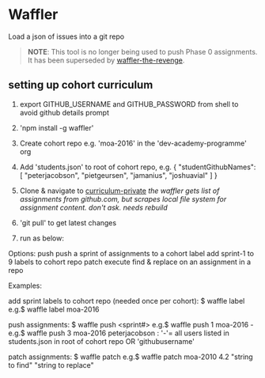 # Waffler
Load a json of issues into a git repo

> **NOTE**: This tool is no longer being used to push Phase 0 assignments. It has been superseded by [waffler-the-revenge](https://www.npmjs.com/package/waffler-the-revenge). 

## setting up cohort curriculum

1. export GITHUB_USERNAME and GITHUB_PASSWORD from shell 
  to avoid github details prompt

2. 'npm install -g waffler'

3. Create cohort repo e.g. 'moa-2016' in the 'dev-academy-programme' org

4. Add 'students.json' to root of cohort repo, e.g.
  {
    "studentGithubNames": [
      "peterjacobson",
      "pietgeursen",
      "jamanius",
      "joshuavial"
    ]
  }

5. Clone & navigate to [curriculum-private](https://github.com/dev-academy-programme/curriculum-private) *the waffler gets list of assignments from github.com, but scrapes local file system for assignment content. don't ask. needs rebuild*

6. 'git pull' to get latest changes

7. run as below:

Options:
  push      push a sprint of assignments to a cohort
  label     add sprint-1 to 9 labels to cohort repo
  patch     execute find & replace on an assignment in a repo

Examples:
  
  add sprint labels to cohort repo (needed once per cohort):
        $ waffle label <cohort>
    e.g.$ waffle label moa-2016

  push assignments:
        $ waffle push <sprint#> <cohort> <members>
    e.g.$ waffle push 1 moa-2016 -  
    e.g.$ waffle push 3 moa-2016 peterjacobson
    <members>: '-'= all users listed in students.json in root of cohort repo OR 'githubusername' 

  patch assignments:
        $ waffle patch <cohort> <assignment number> <string to find> <string to replace>
    e.g.$ waffle patch moa-2010 4.2 "string to find" "string to replace"
